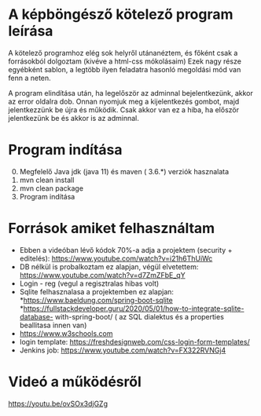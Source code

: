 # A képböngésző kötelező program leírása

A kötelező programhoz elég sok helyről utánanéztem, és főként csak a forrásokból dolgoztam (kivéve a html-css mókolásaim)
Ezek nagy része egyébként sablon, a legtöbb ilyen feladatra hasonló megoldási mód van fenn a neten.

A program elindítása után, ha legelőször az adminnal bejelentkezünk, akkor az error oldalra dob. Onnan nyomjuk meg a kijelentkezés gombot, majd jelentkezzünk be újra és működik. Csak akkor van ez a hiba, ha először jelentkezünk be és akkor is az adminnal.

# Program indítása

0. Megfelelő Java jdk (java 11) és maven ( 3.6.*) verziók hasznalata
1. mvn clean install
2. mvn clean package
3. Program indítása


# Források amiket felhasználtam

*  Ebben a videóban lévő kódok 70%-a adja a projektem (security + editelés): https://www.youtube.com/watch?v=i21h6ThUiWc
*  DB nélkül is probalkoztam ez alapjan, végül elvetettem: https://www.youtube.com/watch?v=d7ZmZFbE_qY
* Login - reg (vegul a regisztralas hibas volt)
* Sqlite felhasznalasa a projektemben ez alapjan:
	*https://www.baeldung.com/spring-boot-sqlite
	*https://fullstackdeveloper.guru/2020/05/01/how-to-integrate-sqlite-database-	    with-spring-boot/   ( az SQL dialektus és a properties beallitasa innen van)
* https://www.w3schools.com
*  login template: https://freshdesignweb.com/css-login-form-templates/
* Jenkins job: https://www.youtube.com/watch?v=FX322RVNGj4

# Videó a működésről
https://youtu.be/ovSOx3djGZg

